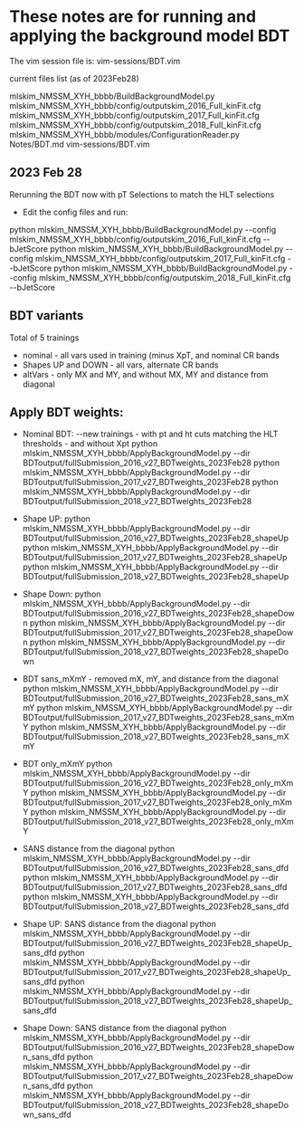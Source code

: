 # These notes are for running and applying the background model BDT

The vim session file is:
vim-sessions/BDT.vim

current files list (as of 2023Feb28)

mlskim_NMSSM_XYH_bbbb/BuildBackgroundModel.py
mlskim_NMSSM_XYH_bbbb/config/outputskim_2016_Full_kinFit.cfg
mlskim_NMSSM_XYH_bbbb/config/outputskim_2017_Full_kinFit.cfg
mlskim_NMSSM_XYH_bbbb/config/outputskim_2018_Full_kinFit.cfg
mlskim_NMSSM_XYH_bbbb/modules/ConfigurationReader.py
Notes/BDT.md
vim-sessions/BDT.vim

## 2023 Feb 28

Rerunning the BDT now with pT Selections to match the HLT selections

- Edit the config files and run:

python mlskim_NMSSM_XYH_bbbb/BuildBackgroundModel.py --config mlskim_NMSSM_XYH_bbbb/config/outputskim_2016_Full_kinFit.cfg --bJetScore
python mlskim_NMSSM_XYH_bbbb/BuildBackgroundModel.py --config mlskim_NMSSM_XYH_bbbb/config/outputskim_2017_Full_kinFit.cfg --bJetScore
python mlskim_NMSSM_XYH_bbbb/BuildBackgroundModel.py --config mlskim_NMSSM_XYH_bbbb/config/outputskim_2018_Full_kinFit.cfg --bJetScore

## BDT variants 

Total of 5 trainings
- nominal - all vars used in training (minus XpT, and nominal CR bands
- Shapes UP and DOWN - all vars, alternate CR bands
- altVars - only MX and MY, and without MX, MY and distance from diagonal

## Apply BDT weights:

-  Nominal BDT:
--new trainings - with pt and ht cuts matching the HLT thresholds - and without Xpt
python mlskim_NMSSM_XYH_bbbb/ApplyBackgroundModel.py --dir BDToutput/fullSubmission_2016_v27_BDTweights_2023Feb28
python mlskim_NMSSM_XYH_bbbb/ApplyBackgroundModel.py --dir BDToutput/fullSubmission_2017_v27_BDTweights_2023Feb28
python mlskim_NMSSM_XYH_bbbb/ApplyBackgroundModel.py --dir BDToutput/fullSubmission_2018_v27_BDTweights_2023Feb28
    
- Shape UP:
python mlskim_NMSSM_XYH_bbbb/ApplyBackgroundModel.py --dir BDToutput/fullSubmission_2016_v27_BDTweights_2023Feb28_shapeUp
python mlskim_NMSSM_XYH_bbbb/ApplyBackgroundModel.py --dir BDToutput/fullSubmission_2017_v27_BDTweights_2023Feb28_shapeUp
python mlskim_NMSSM_XYH_bbbb/ApplyBackgroundModel.py --dir BDToutput/fullSubmission_2018_v27_BDTweights_2023Feb28_shapeUp

- Shape Down:
python mlskim_NMSSM_XYH_bbbb/ApplyBackgroundModel.py --dir BDToutput/fullSubmission_2016_v27_BDTweights_2023Feb28_shapeDown
python mlskim_NMSSM_XYH_bbbb/ApplyBackgroundModel.py --dir BDToutput/fullSubmission_2017_v27_BDTweights_2023Feb28_shapeDown
python mlskim_NMSSM_XYH_bbbb/ApplyBackgroundModel.py --dir BDToutput/fullSubmission_2018_v27_BDTweights_2023Feb28_shapeDown

- BDT sans_mXmY - removed mX, mY, and distance from the diagonal
python mlskim_NMSSM_XYH_bbbb/ApplyBackgroundModel.py --dir BDToutput/fullSubmission_2016_v27_BDTweights_2023Feb28_sans_mXmY
python mlskim_NMSSM_XYH_bbbb/ApplyBackgroundModel.py --dir BDToutput/fullSubmission_2017_v27_BDTweights_2023Feb28_sans_mXmY
python mlskim_NMSSM_XYH_bbbb/ApplyBackgroundModel.py --dir BDToutput/fullSubmission_2018_v27_BDTweights_2023Feb28_sans_mXmY

- BDT only_mXmY
python mlskim_NMSSM_XYH_bbbb/ApplyBackgroundModel.py --dir BDToutput/fullSubmission_2016_v27_BDTweights_2023Feb28_only_mXmY
python mlskim_NMSSM_XYH_bbbb/ApplyBackgroundModel.py --dir BDToutput/fullSubmission_2017_v27_BDTweights_2023Feb28_only_mXmY
python mlskim_NMSSM_XYH_bbbb/ApplyBackgroundModel.py --dir BDToutput/fullSubmission_2018_v27_BDTweights_2023Feb28_only_mXmY

- SANS distance from the diagonal
python mlskim_NMSSM_XYH_bbbb/ApplyBackgroundModel.py --dir BDToutput/fullSubmission_2016_v27_BDTweights_2023Feb28_sans_dfd
python mlskim_NMSSM_XYH_bbbb/ApplyBackgroundModel.py --dir BDToutput/fullSubmission_2017_v27_BDTweights_2023Feb28_sans_dfd
python mlskim_NMSSM_XYH_bbbb/ApplyBackgroundModel.py --dir BDToutput/fullSubmission_2018_v27_BDTweights_2023Feb28_sans_dfd
    
- Shape UP: SANS distance from the diagonal
python mlskim_NMSSM_XYH_bbbb/ApplyBackgroundModel.py --dir BDToutput/fullSubmission_2016_v27_BDTweights_2023Feb28_shapeUp_sans_dfd
python mlskim_NMSSM_XYH_bbbb/ApplyBackgroundModel.py --dir BDToutput/fullSubmission_2017_v27_BDTweights_2023Feb28_shapeUp_sans_dfd
python mlskim_NMSSM_XYH_bbbb/ApplyBackgroundModel.py --dir BDToutput/fullSubmission_2018_v27_BDTweights_2023Feb28_shapeUp_sans_dfd

- Shape Down: SANS distance from the diagonal
python mlskim_NMSSM_XYH_bbbb/ApplyBackgroundModel.py --dir BDToutput/fullSubmission_2016_v27_BDTweights_2023Feb28_shapeDown_sans_dfd
python mlskim_NMSSM_XYH_bbbb/ApplyBackgroundModel.py --dir BDToutput/fullSubmission_2017_v27_BDTweights_2023Feb28_shapeDown_sans_dfd
python mlskim_NMSSM_XYH_bbbb/ApplyBackgroundModel.py --dir BDToutput/fullSubmission_2018_v27_BDTweights_2023Feb28_shapeDown_sans_dfd

